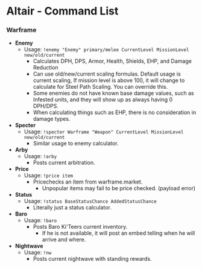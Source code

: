 
# Altair - Command List
### Warframe
- **Enemy**  
	 - Usage: `!enemy "Enemy" primary/melee CurrentLevel MissionLevel new/old/current`
		 - Calculates DPH, DPS, Armor, Health, Shields, EHP, and Damage Reduction
		 - Can use old/new/current scaling formulas. Default usage is current scaling, If mission level is above 100, it will change to calculate for Steel Path Scaling. You can override this.
		 - Some enemies do not have known base damage values, such as Infested units, and they will show up as always having 0 DPH/DPS.
		 - When calculating things such as EHP, there is no consideration in damage types. 
- **Specter**
	- Usage: `!specter Warframe "Weapon" CurrentLevel MissionLevel new/old/current`
		- Similar usage to enemy calculator.
- **Arby**
	- Usage: `!arby`
		- Posts current arbitration.
- **Price**
	- Usage: `!price item`
		- Pricechecks an item from warframe.market.
			- Unpopular items may fail to be price checked. (payload error)
- **Status**
	- Usage: `!status BaseStatusChance AddedStatusChance`
		- Literally just a status calculator.
- **Baro**
	- Usage: `!baro`
		- Posts Baro Ki'Teers current inventory.
			- If he is not available, it will post an embed telling when he will arrive and where.
- **Nightwave**
	- Usage: `!nw`
		- Posts current nightwave with standing rewards.
